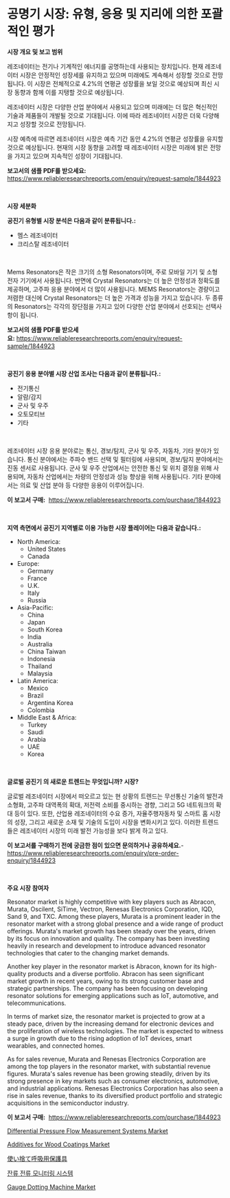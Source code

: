 <p><h1>공명기 시장: 유형, 응용 및 지리에 의한 포괄적인 평가</h1></p><p><strong>시장 개요 및 보고 범위</strong></p>
<p><p>레조네이터는 전기나 기계적인 에너지를 공명하는데 사용되는 장치입니다. 현재 레조네이터 시장은 안정적인 성장세를 유지하고 있으며 미래에도 계속해서 성장할 것으로 전망됩니다. 이 시장은 전체적으로 4.2%의 연평균 성장률을 보일 것으로 예상되며 최신 시장 동향과 함께 이를 지탱할 것으로 예상됩니다.</p><p>레조네이터 시장은 다양한 산업 분야에서 사용되고 있으며 미래에는 더 많은 혁신적인 기술과 제품들이 개발될 것으로 기대됩니다. 이에 따라 레조네이터 시장은 더욱 다양해지고 성장할 것으로 전망됩니다.</p><p>시장 예측에 따르면 레조네이터 시장은 예측 기간 동안 4.2%의 연평균 성장률을 유지할 것으로 예상됩니다. 현재의 시장 동향을 고려할 때 레조네이터 시장은 미래에 밝은 전망을 가지고 있으며 지속적인 성장이 기대됩니다.</p></p>
<p><strong>보고서의 샘플 PDF를 받으세요:</strong> <a href="https://www.reliableresearchreports.com/enquiry/request-sample/1844923">https://www.reliableresearchreports.com/enquiry/request-sample/1844923</a></p>
<p>&nbsp;</p>
<p><strong>시장 세분화</strong></p>
<p><strong>공진기 유형별 시장 분석은 다음과 같이 분류됩니다.:</strong></p>
<p><ul><li>멤스 레조네이터</li><li>크리스탈 레조네이터</li></ul></p>
<p>&nbsp;</p>
<p><p>Mems Resonators은 작은 크기의 소형 Resonators이며, 주로 모바일 기기 및 소형 전자 기기에서 사용됩니다. 반면에 Crystal Resonators는 더 높은 안정성과 정확도를 제공하며, 고주파 응용 분야에서 더 많이 사용됩니다. MEMS Resonators는 경량이고 저렴한 대신에 Crystal Resonators는 더 높은 가격과 성능을 가지고 있습니다. 두 종류의 Resonators는 각각의 장단점을 가지고 있어 다양한 산업 분야에서 선호되는 선택사항이 됩니다.</p></p>
<p><strong>보고서의 샘플 PDF를 받으세요:</strong>&nbsp;<a href="https://www.reliableresearchreports.com/enquiry/request-sample/1844923">https://www.reliableresearchreports.com/enquiry/request-sample/1844923</a></p>
<p>&nbsp;</p>
<p><strong> 공진기 응용 분야별 시장 산업 조사는 다음과 같이 분류됩니다.:</strong></p>
<p><ul><li>전기통신</li><li>알람/감지</li><li>군사 및 우주</li><li>오토모티브</li><li>기타</li></ul></p>
<p>&nbsp;</p>
<p><p>레조네이터 시장 응용 분야로는 통신, 경보/탐지, 군사 및 우주, 자동차, 기타 분야가 있습니다. 통신 분야에서는 주파수 밴드 선택 및 필터링에 사용되며, 경보/탐지 분야에서는 진동 센서로 사용됩니다. 군사 및 우주 산업에서는 안전한 통신 및 위치 결정을 위해 사용되며, 자동차 산업에서는 차량의 안정성과 성능 향상을 위해 사용됩니다. 기타 분야에서는 의료 및 산업 분야 등 다양한 응용이 이루어집니다.</p></p>
<p><strong>이 보고서 구매:</strong>&nbsp; <a href="https://www.reliableresearchreports.com/purchase/1844923">https://www.reliableresearchreports.com/purchase/1844923</a></p>
<p>&nbsp;</p>
<p><strong>지역 측면에서 공진기 지역별로 이용 가능한 시장 플레이어는 다음과 같습니다.:</strong></p>
<p><ul>
    <li>
        North America:
        <ul>
            <li>United States</li>
            <li>Canada</li>
        </ul>
    </li>
    <li>
        Europe:
        <ul>
            <li>Germany</li>
            <li>France</li>
            <li>U.K.</li>
            <li>Italy</li>
            <li>Russia</li>
        </ul>
    </li>
    <li>
        Asia-Pacific:
        <ul>
            <li>China</li>
            <li>Japan</li>
            <li>South Korea</li>
            <li>India</li>
            <li>Australia</li>
            <li>China Taiwan</li>
            <li>Indonesia</li>
            <li>Thailand</li>
            <li>Malaysia</li>
        </ul>
    </li>
    <li>
        Latin America:
        <ul>
            <li>Mexico</li>
            <li>Brazil</li>
            <li>Argentina Korea</li>
            <li>Colombia</li>
        </ul>
    </li>
    <li>
        Middle East & Africa:
        <ul>
            <li>Turkey</li>
            <li>Saudi</li>
            <li>Arabia</li>
            <li>UAE</li>
            <li>Korea</li>
        </ul>
    </li>
    </ul></p>
<p>&nbsp;</p>
<p><strong>글로벌 공진기 의 새로운 트렌드는 무엇입니까? 시장?</strong></p>
<p><p>글로벌 레조네이터 시장에서 떠오르고 있는 현 상황의 트렌드는 무선통신 기술의 발전과 소형화, 고주파 대역폭의 확대, 저전력 소비를 중시하는 경향, 그리고 5G 네트워크의 확대 등이 있다. 또한, 산업용 레조네이터의 수요 증가, 자율주행자동차 및 스마트 홈 시장의 성장, 그리고 새로운 소재 및 기술의 도입이 시장을 변화시키고 있다. 이러한 트렌드들은 레조네이터 시장의 미래 발전 가능성을 보다 밝게 하고 있다.</p></p>
<p><strong>이 보고서를 구매하기 전에 궁금한 점이 있으면 문의하거나 공유하세요.</strong>- <a href="https://www.reliableresearchreports.com/enquiry/pre-order-enquiry/1844923">https://www.reliableresearchreports.com/enquiry/pre-order-enquiry/1844923</a></p>
<p>&nbsp;</p>
<p><strong>주요 시장 참여자</strong></p>
<p><p>Resonator market is highly competitive with key players such as Abracon, Murata, Oscilent, SiTime, Vectron, Renesas Electronics Corporation, IQD, Sand 9, and TXC. Among these players, Murata is a prominent leader in the resonator market with a strong global presence and a wide range of product offerings. Murata's market growth has been steady over the years, driven by its focus on innovation and quality. The company has been investing heavily in research and development to introduce advanced resonator technologies that cater to the changing market demands.</p><p>Another key player in the resonator market is Abracon, known for its high-quality products and a diverse portfolio. Abracon has seen significant market growth in recent years, owing to its strong customer base and strategic partnerships. The company has been focusing on developing resonator solutions for emerging applications such as IoT, automotive, and telecommunications.</p><p>In terms of market size, the resonator market is projected to grow at a steady pace, driven by the increasing demand for electronic devices and the proliferation of wireless technologies. The market is expected to witness a surge in growth due to the rising adoption of IoT devices, smart wearables, and connected homes.</p><p>As for sales revenue, Murata and Renesas Electronics Corporation are among the top players in the resonator market, with substantial revenue figures. Murata's sales revenue has been growing steadily, driven by its strong presence in key markets such as consumer electronics, automotive, and industrial applications. Renesas Electronics Corporation has also seen a rise in sales revenue, thanks to its diversified product portfolio and strategic acquisitions in the semiconductor industry.</p></p>
<p><strong>이 보고서 구매:</strong>&nbsp;&nbsp;<a href="https://www.reliableresearchreports.com/purchase/1844923">https://www.reliableresearchreports.com/purchase/1844923</a></p>
<p><p><a href="https://github.com/FassouRP/Market-Research-Report-List-3/blob/main/differential-pressure-flow-measurement-systems-market.md">Differential Pressure Flow Measurement Systems Market</a></p><p><a href="https://view.publitas.com/reportprime-1/additives-for-wood-coatings-market-size-share-trends-analysis-report-by-application-regional-outlook-competitive-strategies-and-segment-forecasts-2024-2031/">Additives for Wood Coatings Market</a></p><p><a href="https://github.com/nxboeu02965442/Market-Research-Report-List-1/blob/main/9401574186137.md">使い捨て呼吸用保護具</a></p><p><a href="https://github.com/mpodehpw07370073/Market-Research-Report-List-1/blob/main/8416916186042.md">잔류 전류 모니터링 시스템</a></p><p><a href="https://issuu.com/reportprime-2/docs/gauge-dotting-machine-market-size-2030.pptx">Gauge Dotting Machine Market</a></p></p>
